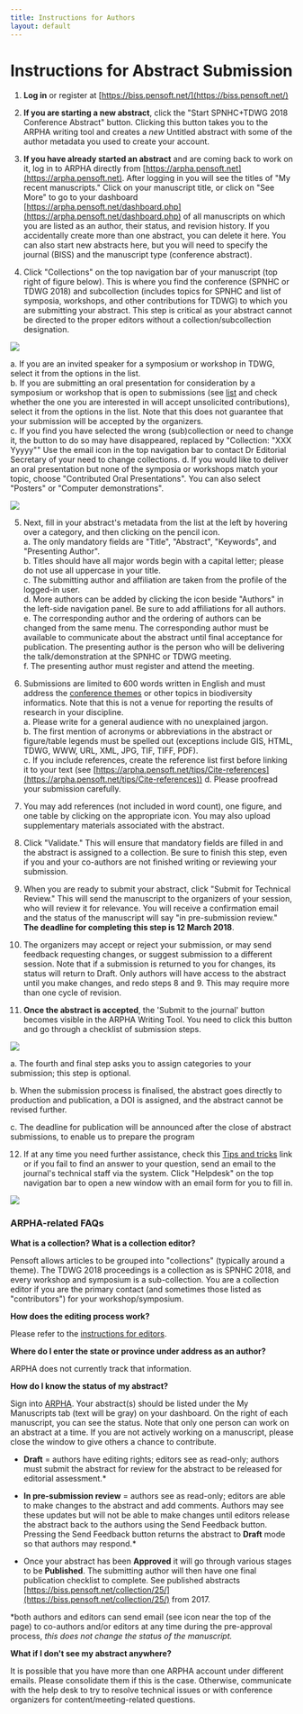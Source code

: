 ```yaml
---
title: Instructions for Authors
layout: default
---  
```


# Instructions for Abstract Submission  

1) **Log in** or register at [https://biss.pensoft.net/](https://biss.pensoft.net/)  

2) **If you are starting a new abstract**, click the "Start SPNHC+TDWG 2018 Conference Abstract" button. Clicking this button takes you to the ARPHA writing tool and creates a *new* Untitled abstract with some of the author metadata you used to create your account.  

3) **If you have already started an abstract** and are coming back to work on it, log in to ARPHA directly from [https://arpha.pensoft.net](https://arpha.pensoft.net). After logging in you will see the titles of "My recent manuscripts." Click on your manuscript title, or click on "See More" to go to your dashboard [https://arpha.pensoft.net/dashboard.php](https://arpha.pensoft.net/dashboard.php) of all manuscripts on which you are listed as an author, their status, and revision history. If you accidentally create more than one abstract, you can delete it here. You can also start new abstracts here, but you will need to specify the journal (BISS) and the manuscript type (conference abstract).  

4) Click "Collections" on the top navigation bar of your manuscript (top right of figure below). This is where you find the conference (SPNHC or TDWG 2018) and subcollection (includes topics for SPNHC and list of symposia, workshops, and other contributions for TDWG) to which you are submitting your abstract. This step is critical as your abstract cannot be directed to the proper editors without a collection/subcollection designation. 

![](images/image_0.png)  

   a. If you are an invited speaker for a symposium or workshop in TDWG, select it from the options in the list.  
   b. If you are submitting an oral presentation for consideration by a symposium or workshop that is open to submissions (see [list](https://tdwg.github.io/conferences/2018/sessions/index) and check whether the one you are interested in will accept unsolicited contributions), select it from the options in the list. Note that this does not guarantee that your submission will be accepted by the organizers.  
   c. If you find you have selected the wrong (sub)collection or need to change it, the button to do so may have disappeared, replaced by "Collection: "XXX Yyyyy"" Use the email icon in the top navigation bar to contact Dr Editorial Secretary of your need to change collections.
   d. If you would like to deliver an oral presentation but none of the symposia or workshops match your topic, choose "Contributed Oral Presentations". You can also select "Posters" or "Computer demonstrations".  
   
![](images/image_1.png)  

5) Next, fill in your abstract's metadata from the list at the left by hovering over a category, and then clicking on the pencil icon.  
   a. The only mandatory fields are "Title", "Abstract", "Keywords", and "Presenting Author".  
   b. Titles should have all major words begin with a capital letter; please do not use all uppercase in your title.  
   c. The submitting author and affiliation are taken from the profile of the logged-in user.  
   d. More authors can be added by clicking the icon beside "Authors" in the left-side navigation panel. Be sure to add affiliations for all authors.  
   e. The corresponding author and the ordering of authors can be changed from the same menu. The corresponding author must be available to communicate about the abstract until final acceptance for publication. The presenting author is the person who will be delivering the talk/demonstration at the SPNHC or TDWG meeting.  
   f. The presenting author must register and attend the meeting.  

6) Submissions are limited to 600 words written in English and must address the [conference themes](http://spnhc-tdwg2018.nz/) or other topics in biodiversity informatics. Note that this is not a venue for reporting the results of research in your discipline.  
   a. Please write for a general audience with no unexplained jargon.  
   b. The first mention of acronyms or abbreviations in the abstract or figure/table legends must be spelled out (exceptions include GIS, HTML, TDWG, WWW, URL, XML, JPG, TIF, TIFF, PDF).  
   c. If you include references, create the reference list first before linking it to your text (see [https://arpha.pensoft.net/tips/Cite-references](https://arpha.pensoft.net/tips/Cite-references))
   d. Please proofread your submission carefully.  

7) You may add references (not included in word count), one figure, and one table by clicking on the appropriate icon. You may also upload supplementary materials associated with the abstract.  

8) Click "Validate." This will ensure that mandatory fields are filled in and the abstract is assigned to a collection. Be sure to finish this step, even if you and your co-authors are not finished writing or reviewing your submission.

9) When you are ready to submit your abstract, click "Submit for Technical Review." This will send the manuscript to the organizers of your session, who will review it for relevance. You will receive a confirmation email and the status of the manuscript will say "in pre-submission review." **The deadline for completing this step is 12 March 2018**.  

10) The organizers may accept or reject your submission, or may send feedback requesting changes, or suggest submission to a different session. Note that if a submission is returned to you for changes, its status will return to Draft. Only authors will have access to the abstract until you make changes, and redo steps 8 and 9. This may require more than one cycle of revision. 

11) **Once the abstract is accepted**, the 'Submit to the journal' button becomes visible in the ARPHA Writing Tool. You need to click this button and go through a checklist of submission steps. 

![](images/image_2.jpg)

   a. The fourth and final step asks you to assign categories to your submission; this step is optional. 

   b. When the submission process is finalised, the abstract goes directly to production and publication, a DOI is assigned, and the abstract cannot be revised further. 

   c. The deadline for publication will be announced after the close of abstract submissions, to enable us to prepare the program

12) If at any time you need further assistance, check this [Tips and tricks](https://arpha.pensoft.net/tips/) link or if you fail to find an answer to your question, send an email to the journal's technical staff via the system. Click "Helpdesk" on the top navigation bar to open a new window with an email form for you to fill in.

![](images/image_3.jpg)



### **ARPHA-related FAQs**

**What is a collection? What is a collection editor?**

Pensoft allows articles to be grouped into "collections" (typically around a theme). The TDWG 2018 proceedings is a collection as is SPNHC 2018, and every workshop and symposium is a sub-collection. You are a collection editor if you are the primary contact (and sometimes those listed as "contributors") for your workshop/symposium. 

**How does the editing process work?**

Please refer to the [instructions for editors](https://tdwg.github.io/conferences/2018/instructions-for-editors/).

**Where do I enter the state or province under address as an author?**

ARPHA does not currently track that information.

**How do I know the status of my abstract?**

Sign into [ARPHA](https://arpha.pensoft.net/). Your abstract(s) should be listed under the My Manuscripts tab (text will be gray) on your dashboard. On the right of each manuscript, you can see the status. Note that only one person can work on an abstract at a time. If you are not actively working on a manuscript, please close the window to give others a chance to contribute.

* **Draft** = authors have editing rights; editors see as read-only; authors must submit the abstract for review for the abstract to be released for editorial assessment.*

* **In pre-submission review** = authors see as read-only; editors are able to make changes to the abstract and add comments. Authors may see these updates but will not be able to make changes until editors release the abstract back to the authors using the Send Feedback button. Pressing the Send Feedback button returns the abstract to **Draft** mode so that authors may respond.*

* Once your abstract has been **Approved** it will go through various stages to be **Published**. The submitting author will then have one final publication checklist to complete. See published abstracts [https://biss.pensoft.net/collection/25/](https://biss.pensoft.net/collection/25/) from 2017.

*both authors and editors can send email (see icon near the top of the page) to co-authors and/or editors at any time during the pre-approval process, *this does not change the status of the manuscript.*

**What if I don't see my abstract anywhere?**

It is possible that you have more than one ARPHA account under different emails. Please consolidate them if this is the case. Otherwise, communicate with the help desk to try to resolve technical issues or with conference organizers for content/meeting-related questions.

